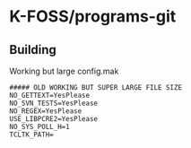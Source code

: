 # K-FOSS/programs-git

## Building

Working but large config.mak

```
##### OLD WORKING BUT SUPER LARGE FILE SIZE
NO_GETTEXT=YesPlease
NO_SVN_TESTS=YesPlease
NO_REGEX=YesPlease
USE_LIBPCRE2=YesPlease
NO_SYS_POLL_H=1
TCLTK_PATH=

```
